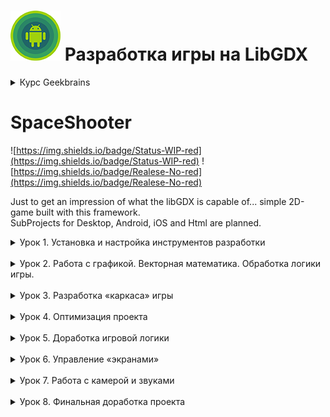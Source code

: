 # ![android_logo](https://github.com/InsaneDan/InsaneDan/blob/main/Android.png) Разработка игры на LibGDX
<details>
<summary>Курс Geekbrains</summary>

Преподаватель: Алексей Кутепов  
Дата проведения: 23.08.2021–16.09.2021
</details>

# SpaceShooter
![https://img.shields.io/badge/Status-WIP-red](https://img.shields.io/badge/Status-WIP-red) ![https://img.shields.io/badge/Realese-No-red](https://img.shields.io/badge/Realese-No-red)

Just to get an impression of what the libGDX is capable of... simple 2D-game built with this
framework.  
SubProjects for Desktop, Android, iOS and Html are planned.



<details>
<summary>Урок 1. Установка и настройка инструментов разработки</summary>

<details>
<summary>Задание к уроку </summary>

1. Установить все необходимые инструменты
2. Создать проект и убедиться что он запускается
3. Залить проект на GitHub
4. Создать новую ветку
5. Выбрать картинку для фона и отрисовать. Изменения выполнить в новой ветке
6. Сделать pull-request к ветке master
7. Сдать ДЗ в виде pull-request
</details>

**Решение**
1) Размеры экрана приложения заданы через LwjglApplicationConfiguration config.
2) настройка setColor и позиционирование:
* дефолтное изображение (badlogic.jpg) в синем цвете и прозрачное;
* TextureRegion (надпись BAD из дефолтного изображения) в исходной цветовой гамме, непрозрачное, поверх всех слоев;
* оба изображения центрированы относительно поля приложения.
</details>
 
<details>
<summary>Урок 2. Работа с графикой. Векторная математика. Обработка логики игры.</summary>

<details>
<summary>Задание к уроку </summary>

1. Изучить материал из методички и статьи: https://habr.com/post/131931/
2. Реализовать движение логотипа badlogic (можно свою картинку вставить) при нажатии клавиши мыши (touchDown) в точку нажатия на экране и остановку в данной точке.
</details>

**Решение**
- input events - ЛКМ/touchDown;
- объекты (target и follower) используют одну текстуру;
- "центровка" движения объектов и вращения (через origin);
- ротация объектов в противоположных направлениях, 1 оборот за 2 секунды;
- объект follower каждую секунду уменьшается в размере на 20% и возвращается к исходному размеру, во процессе изменения размера меняется цвет (в max и min точках - исходный цвет);
- при приближении к цели скорость уменьшается – реализовано через расчет координат.

**! TODO:** Pасcчитать через взаимодействие (сложение) векторов - положение и ускорение - не получилось.

![LibGDX_lesson2_homework](https://github.com/InsaneDan/InsaneDan/blob/main/LibGDX/SpaceShooter/LibGDX_sps2.gif)

</details>
 
<details>
<summary>Урок 3. Разработка «каркаса» игры</summary>

<details>
<summary>Задание к уроку </summary>

1. Разобраться с темой урока.
2. Адаптировать ДЗ 2 к новой архитектуре проекта. Желательно всю логику которая касается обработки логотипа по максимуму разместить в классе Logo
</details>

**Решение**
- на уроке: пересчет координатной сетки границ экрана, границ игрового мира;
- движение объекта с ускорением в том направлении, куда он нацелен, после достижения заданного максимума скорость не увеличивается;
- разворот во время движения, полный оборот на 360° выполняется за 1 секунду;
- для вращения выбирается меньший угол;
- при выравнивании угловой скорости и скорости поворота - объект может уйти в бесконечную петлю, если не сдвинуть мишень.

![LibGDX_lesson2_homework](https://github.com/InsaneDan/InsaneDan/blob/main/LibGDX/SpaceShooter/LibGDX_sps3.gif)

</details>
 
<details>
<summary>Урок 4. Оптимизация проекта</summary>

<details>
<summary>Задание к уроку </summary>

1. Реализовать спрайт корабля
2. Разрезать текстуру корабля на 2 части
3. Cделать управление кораблём с помощью тача и/или клавиатуры
4. *** Сделать ограничение движения корабля
</details>

**Решение**
- MenuScreen - добавлены пролетающие кометы и кнопки;
- класс Rnd убрал – используем com.badlogic.gdx.math.MathUtils.random (а он в свою очередь реализует java.util.Random);
- чтобы имитировать вращение элементов кнопок, поле scale в классе Rect разбито на scaleX и scaleY;
- кнопки - общий абстрактный класс ButtonTemplate наследуется от BaseButton, содержит список спрайтов элементов (ButtonElement) и "подложку". Параметры ButtonElement могут определять разное поведение спрайта. В шаблон передается атлас текстур, цвет кнопки, текст (выбор из атласа или пустой), направление вращения и масштаб.
- реализация управления – клавиатура, тачпад;
- небольшая инерционность движения – фактически игрок двигает указатель, за которым следует корабль;
- запрет выхода за пределы границ экрана;
- вынес управление кораблем в отдельный класс.

![LibGDX_lesson3_homework](https://github.com/InsaneDan/InsaneDan/blob/main/LibGDX/SpaceShooter/LibGDX_sps4.gif)

</details>
 
<details>
<summary>Урок 5. Доработка игровой логики</summary>

<details>
<summary>Задание к уроку </summary>

1. Разобраться с классами Sound(http://www.libgdx.ru/2013/10/sound-effects.html) и Music(http://www.libgdx.ru/2013/10/streaming-music.html) (можно мне вопросы задавать) и реализовать фоновую музыку и звуки выстрелов
2. Реализовать автострельбу (подсказка: таймер в update)
</details>

**Решение**
- автострельба через накопительный счетчик deltaTime в методе update (PlayerShip);
- добавлены звуки выстрелов для игрового корабля;
- добавлена фоновая музыка (в основной класс - SpaceShooter).

![LibGDX_lesson4_homework](https://github.com/InsaneDan/InsaneDan/blob/main/LibGDX/SpaceShooter/LibGDX_sps5.gif)

</details>
 
<details>
<summary>Урок 6. Управление «экранами»</summary>

<details>
<summary>Задание к уроку </summary>

1. Сделать 2 режима корабля: когда он быстро вылетает на экран и когда начинает двигаться со своей скоростью и вести бой. 
   Важно чтобы стрельба началась сразу после того как корабль полностью появится на экране 
   (сейчас маленькие корабли стреляют в самом конце).
2. * Сделать проверку столкновения вражеского корабля с нашим кораблём и уничтожение вражеского корабля.
</details>

**Решение**
* убрал все константы, для настройки параметров вражеских кораблей используются "шаблоны";
* корабли вылетают и начинают стрелять после появления - реализация через начальный вектор скорости и проверку границ экрана; 
* проверка столкновений (коллизий) не реализована.

![LibGDX_lesson4_homework](https://github.com/InsaneDan/InsaneDan/blob/main/LibGDX/SpaceShooter/LibGDX_sps6.gif)

</details>
 
<details>
<summary>Урок 7. Работа с камерой и звуками</summary>

<details>
<summary>Задание к уроку </summary>
Добавить надпись GAME_OVER и кнопку начала новой игры NEW_GAME. При нажатии на кнопку начинать игру заново.
</details>

**Решение**
* общий метод для проверки коллизий при попадании пуль реализован в родительском классе BaseShip - реализация через проверку rect instanceof Bullet и дальше проверяем  bullet.getOwner();


![LibGDX_lesson4_homework](https://github.com/InsaneDan/InsaneDan/blob/main/LibGDX/SpaceShooter/LibGDX_sps7.gif)

</details>
 
<details>
<summary>Урок 8. Финальная доработка проекта</summary>

<details>
<summary>Задание к уроку </summary>

</details>

**Решение**

![LibGDX_lesson4_homework](https://github.com/InsaneDan/InsaneDan/blob/main/LibGDX/SpaceShooter/LibGDX_sps8.gif)

</details>

